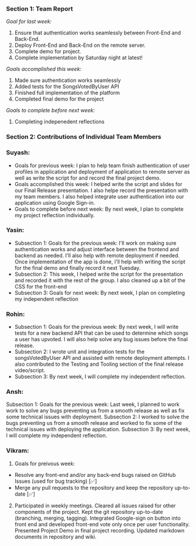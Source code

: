 ### Section 1: Team Report
*Goal for last week:*  
 1. Ensure that authentication works seamlessly between Front-End and Back-End.
 2. Deploy Front-End and Back-End on the remote server.
 3. Complete demo for project.
 4. Complete implementation by Saturday night at latest!
  
*Goals accomplished this week:* 
1. Made sure authentication works seamlessly
2. Added tests for the SongsVotedByUser API
3. Finished full implementation of the platform
4. Completed final demo for the project
  
*Goals to complete before next week:* 
1. Completing indepenedent reflections

### Section 2: Contributions of Individual Team Members

### Suyash:
* Goals for previous week: I plan to help team finish authentication of user profiles in application and deployment of application to remote server as well as write the script for and record the final project demo.
* Goals accomplished this week: I helped write the script and slides for our Final Release presentation. I also helpe record the presentation with my team members. I also helped integrate user authentication into our application using Google Sign-in.
* Goals to complete before next week: By next week, I plan to complete my project reflection individually.

### Yasin:
* Subsection 1: Goals for the previous week: I'll work on making sure authentication works and adjust interface between the frontend and backend as needed. I'll also help with remote deployment if needed. Once implementation of the app is done, I'll help with writing the script for the final demo and finally record it next Tuesday.
* Subsection 2: This week, I helped write the script for the presentation and recorded it with the rest of the group. I also cleaned up a bit of the CSS for the front-end
* Subsection 3: Goals for next week: By next week, I plan on completing my independent reflection

### Rohin:
* Subsection 1: Goals for the previous week: By next week, I will write tests for a new backend API that can be used to determine which songs a user has upvoted. I will also help solve any bug issues before the final release.
* Subsection 2: I wrote unit and integration tests for the songsVotedByUser API and assisted with remote deployment attempts. I also contributed to the Testing and Tooling section of the final release video/script.
* Subsection 3: By next week, I will complete my independent reflection.

### Ansh:
Subsection 1: Goals for the previous week: Last week, I planned to work work to solve any bugs preventing us from a smooth release as well as fix some technical issues with deployment.
Subsection 2: I worked to solve the bugs preventing us from a smooth release and worked to fix some of the technical issues with deploying the application.
Subsection 3: By next week, I will complete my independent reflection.

### Vikram:
1. Goals for preivous week:
- Resolve any front-end and/or any back-end bugs raised on GitHub Issues (used for bug tracking) [✅]
- Merge any pull requests to the repository and keep the repository up-to-date [✅]
  
2. Participated in weekly meetings. Cleared all issues raised for other components of the project. Kept the git repository up-to-date (branching, merging, tagging). Integrated Google-sign on button into front end and developed front-end vote only once per user functionality. Presented Project Demo in final project recording. Updated markdown documents in repository and wiki.

